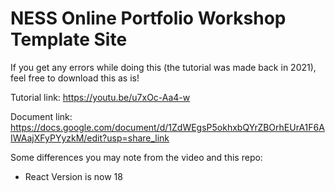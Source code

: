 # NESS Online Portfolio Workshop Template Site

If you get any errors while doing this (the tutorial was made back in 2021), feel free to download this as is!

Tutorial link: https://youtu.be/u7xOc-Aa4-w

Document link: https://docs.google.com/document/d/1ZdWEgsP5okhxbQYrZBOrhEUrA1F6AIWAajXFyPYyzkM/edit?usp=share_link

Some differences you may note from the video and this repo:

- React Version is now 18
